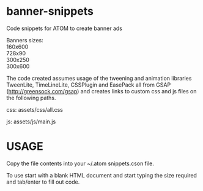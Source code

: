 # banner-snippets
Code snippets for ATOM to create banner ads

Banners sizes: <br>
160x600 <br>
728x90<br>
300x250<br>
300x600

The code created assumes usage of the tweening and animation libraries TweenLite, TimeLineLite, CSSPlugin and EasePack all from GSAP (http://greensock.com/gsap) and creates links to custom css and js files on the following paths.

css: assets/css/all.css

js: assets/js/main.js

# USAGE

Copy the file contents into your ~/.atom snippets.cson file.

To use start with a blank HTML document and start typing the size required and tab/enter to fill out code.
